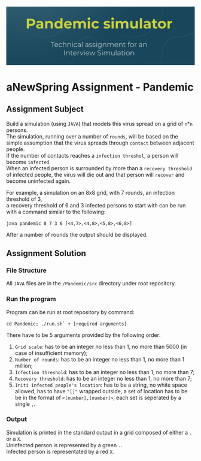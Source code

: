 ![alt text](https://github.com/aprilmayjune135/aNewSpring/blob/main/assignment_image.png)
# aNewSpring Assignment - Pandemic
## Assignment Subject
Build a simulation (using `JAVA`) that models this virus spread on a grid of `n`*`n` persons.<br />
The simulation, running over a number of `rounds`, will be based on the simple assumption that the virus spreads through `contact` between adjacent people.<br />
If the number of contacts reaches a `infection threshol`, a person will become `infected`.<br />
When an infected person is surrounded by more than a `recovery threshold` of infected people, the virus will die out and that person will `recover` and become uninfected again.<br />

For example, a simulation on an 8x8 grid, with 7 rounds, an infection threshold of 3,<br />
a recovery threshold of 6 and 3 infected persons to start with can be run with a command similar to the following:
```
java pandemic 8 7 3 6 [<4,7>,<4,8>,<5,8>,<6,8>]
```
After a number of rounds the output should be displayed.

## Assignment Solution
### File Structure
All `JAVA` files are in the `/Pandemic/src` directory under root repository.
### Run the program
Program can be run at root repository by command:
```
cd Pandemic; ./run.sh` + [required arguments]
```
There have to be 5 arguments provided by the following order:
1. `Grid scale`: has to be an integer no less than 1, no more than 5000 (in case of insufficient memory);
2. `Number of rounds`: has to be an integer no less than 1, no more than 1 million;
3. `Infection threshold`: has to be an integer no less than 1, no more than 7;
4. `Recovery threshold`: has to be an integer no less than 1, no more than 7;
5. `Initi infected people's location`: has to be a string, no white space allowed, has to have `"[]"` wrapped outside, a set of location has to be be in the format of `<[number],[number]>`, each set is seperated by a single `,`.

### Output
Simulation is printed in the standard output in a grid composed of either a `.` or a `X`.<br />
Uninfected person is represented by a green `.`.<br />
Infected person is representated by a red `X`.<br />

